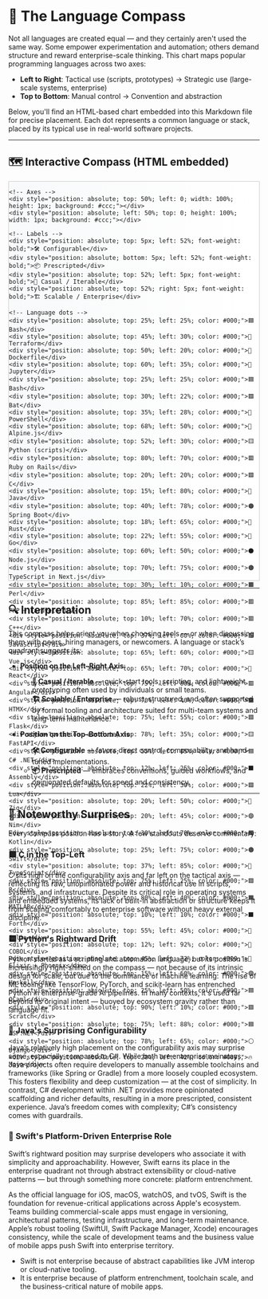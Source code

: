 # 🧭 The Language Compass

Not all languages are created equal — and they certainly aren't used the same way. Some empower experimentation and automation; others demand structure and reward enterprise-scale thinking. This chart maps popular programming languages across two axes:

- **Left to Right**: Tactical use (scripts, prototypes) → Strategic use (large-scale systems, enterprise)
- **Top to Bottom**: Manual control → Convention and abstraction

Below, you'll find an HTML-based chart embedded into this Markdown file for precise placement. Each dot represents a common language or stack, placed by its typical use in real-world software projects.

---

## 🗺️ Interactive Compass (HTML embedded)

<div style="position: relative; height: 800px; border: 1px solid #ccc; margin-bottom: 1em; background: linear-gradient(to right, #f8f9fa, #fff), linear-gradient(to top, #f8f9fa, #fff);">

    <!-- Axes -->
    <div style="position: absolute; top: 50%; left: 0; width: 100%; height: 1px; background: #ccc;"></div>
    <div style="position: absolute; left: 50%; top: 0; height: 100%; width: 1px; background: #ccc;"></div>

    <!-- Labels -->
    <div style="position: absolute; top: 5px; left: 52%; font-weight: bold;">🛠️ Configurable</div>
    <div style="position: absolute; bottom: 5px; left: 52%; font-weight: bold;">📦 Prescripted</div>
    <div style="position: absolute; top: 52%; left: 5px; font-weight: bold;">🧪 Casual / Iterable</div>
    <div style="position: absolute; top: 52%; right: 5px; font-weight: bold;">🏗️ Scalable / Enterprise</div>

    <!-- Language dots -->
    <div style="position: absolute; top: 25%; left: 25%; color: #000;">🟦 Bash</div>
    <div style="position: absolute; top: 45%; left: 30%; color: #000;">🧱 Terraform</div>
    <div style="position: absolute; top: 50%; left: 20%; color: #000;">🐳 Dockerfile</div>
    <div style="position: absolute; top: 60%; left: 35%; color: #000;">📓 Jupyter</div>
    <div style="position: absolute; top: 25%; left: 25%; color: #000;">🟦 Bash</div>
    <div style="position: absolute; top: 30%; left: 22%; color: #000;">🟪 Bat</div>
    <div style="position: absolute; top: 35%; left: 28%; color: #000;">🔵 PowerShell</div>
    <div style="position: absolute; top: 68%; left: 50%; color: #000;">🌿 Alpine.js</div>
    <div style="position: absolute; top: 52%; left: 30%; color: #000;">🟨 Python (scripts)</div>
    <div style="position: absolute; top: 80%; left: 70%; color: #000;">🟥 Ruby on Rails</div>
    <div style="position: absolute; top: 20%; left: 20%; color: #000;">🟩 C</div>
    <div style="position: absolute; top: 15%; left: 80%; color: #000;">🔶 Java</div>
    <div style="position: absolute; top: 40%; left: 78%; color: #000;">🟠 Spring Boot</div>
    <div style="position: absolute; top: 18%; left: 65%; color: #000;">🔘 Rust</div>
    <div style="position: absolute; top: 22%; left: 55%; color: #000;">🔷 Go</div>
    <div style="position: absolute; top: 60%; left: 50%; color: #000;">⚫ Node.js</div>
    <div style="position: absolute; top: 70%; left: 75%; color: #000;">🟤 TypeScript in Next.js</div>
    <div style="position: absolute; top: 30%; left: 10%; color: #000;">🟫 Perl</div>
    <div style="position: absolute; top: 85%; left: 85%; color: #000;">🟥 PHP + Laravel</div>
    <div style="position: absolute; top: 10%; left: 70%; color: #000;">🟥 C++</div>
    <div style="position: absolute; top: 37%; left: 60%; color: #000;">🟪 JavaScript</div>
    <div style="position: absolute; top: 65%; left: 60%; color: #000;">🟨 Vue.js</div>
    <div style="position: absolute; top: 65%; left: 70%; color: #000;">🔷 React</div>
    <div style="position: absolute; top: 75%; left: 80%; color: #000;">🟥 Angular</div>
    <div style="position: absolute; top: 70%; left: 40%; color: #000;">🟫 HTMX</div>
    <div style="position: absolute; top: 75%; left: 55%; color: #000;">🟩 Flask</div>
    <div style="position: absolute; top: 78%; left: 35%; color: #000;">🟨 FastAPI</div>
    <div style="position: absolute; top: 55%; left: 85%; color: #000;">🟦 C# .NET</div>
    <div style="position: absolute; top: 12%; left: 25%; color: #000;">⬛ Assembly</div>
    <div style="position: absolute; top: 22%; left: 30%; color: #000;">🟩 Lua</div>
    <div style="position: absolute; top: 20%; left: 50%; color: #000;">🔵 Zig</div>
    <div style="position: absolute; top: 20%; left: 45%; color: #000;">🟣 Nim</div>
    <div style="position: absolute; top: 30%; left: 70%; color: #000;">🟧 Kotlin</div>
    <div style="position: absolute; top: 25%; left: 75%; color: #000;">🟤 Swift</div>
    <div style="position: absolute; top: 37%; left: 85%; color: #000;">🔷 TypeScript</div>
    <div style="position: absolute; top: 75%; left: 25%; color: #000;">🟩 R</div>
    <div style="position: absolute; top: 80%; left: 40%; color: #000;">🟧 MATLAB</div>
    <div style="position: absolute; top: 10%; left: 10%; color: #000;">⬛ Forth</div>
    <div style="position: absolute; top: 55%; left: 45%; color: #000;">🧪 Julia</div>
    <div style="position: absolute; top: 12%; left: 92%; color: #000;">📘 COBOL</div>
    <div style="position: absolute; top: 45%; left: 72%; color: #000;">🔴 Elixir + Phoenix</div>
    <div style="position: absolute; top: 15%; left: 60%; color: #000;">🟣 Haskell</div>
    <div style="position: absolute; top: 25%; left: 50%; color: #000;">🟦 OCaml</div>
    <div style="position: absolute; top: 90%; left: 10%; color: #000;">🟪 Scratch</div>
    <div style="position: absolute; top: 75%; left: 88%; color: #000;">🟦 ASP.NET</div>
    <div style="position: absolute; top: 78%; left: 65%; color: #000;">⚪ Django</div>
    <div style="position: absolute; top: 28%; left: 42%; color: #000;">🔥 Mojo</div>

</div>

---

## 🔍 Interpretation

This compass helps orient you when choosing tools — or when discussing them with peers, hiring managers, or newcomers. A language or stack’s quadrant suggests its:

- **Position on the Left–Right Axis**:  
  - **🧪 Casual / Iterable** — quick-start tools, scripting, and lightweight prototyping often used by individuals or small teams.  
  - **🏗️ Scalable / Enterprise** — robust, structured, and often supported by formal tooling and architecture suited for multi-team systems and long-term maintenance.

- **Position on the Top–Bottom Axis**:  
  - **🛠️ Configurable** — favors direct control, composability, and hand-tuned implementations.  
  - **📦 Prescripted** — embraces conventions, guided workflows, and opinionated defaults for speed and consistency.


---

## 🎯 Noteworthy Surprises

Every compass position has a story. A few standouts deserve commentary:

### 🟩 C in the Top-Left
C sits high on the configurability axis and far left on the tactical axis — reflecting its raw, unopinionated power and historical use in scripts, systems, and infrastructure. Despite its critical role in operating systems and embedded systems, its lack of built-in abstraction or structure keeps it from scaling comfortably to enterprise software without heavy external discipline.

### 🟨 Python's Rightward Drift
Python started as a scripting and automation language, but its position is increasingly right-shifted on the compass — not because of its intrinsic design for scale, but due to the dominance of machine learning. The rise of ML tooling like TensorFlow, PyTorch, and scikit-learn has entrenched Python in enterprise-grade AI pipelines. In many contexts, it's used far beyond its original intent — buoyed by ecosystem gravity rather than language fit.

### 🔶 Java's Surprising Configurability
Java’s relatively high placement on the configurability axis may surprise some, especially compared to C#. While both are enterprise mainstays, Java projects often require developers to manually assemble toolchains and frameworks (like Spring or Gradle) from a more loosely coupled ecosystem. This fosters flexibility and deep customization — at the cost of simplicity. In contrast, C# development within .NET provides more opinionated scaffolding and richer defaults, resulting in a more prescripted, consistent experience. Java’s freedom comes with complexity; C#’s consistency comes with guardrails.

### 🍏 Swift's Platform-Driven Enterprise Role
Swift’s rightward position may surprise developers who associate it with simplicity and approachability. However, Swift earns its place in the enterprise quadrant not through abstract extensibility or cloud-native patterns — but through something more concrete: platform entrenchment.

As the official language for iOS, macOS, watchOS, and tvOS, Swift is the foundation for revenue-critical applications across Apple's ecosystem. Teams building commercial-scale apps must engage in versioning, architectural patterns, testing infrastructure, and long-term maintenance. Apple’s robust tooling (SwiftUI, Swift Package Manager, Xcode) encourages consistency, while the scale of development teams and the business value of mobile apps push Swift into enterprise territory.

- Swift is not enterprise because of abstract capabilities like JVM interop or cloud-native tooling.
- It is enterprise because of platform entrenchment, toolchain scale, and the business-critical nature of mobile apps.
